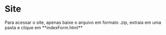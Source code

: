 # Site
<p>Para acessar o site, apenas baixe o arquivo em formato .zip, extraia em uma pasta e clique em **indexForm.html**</p>
